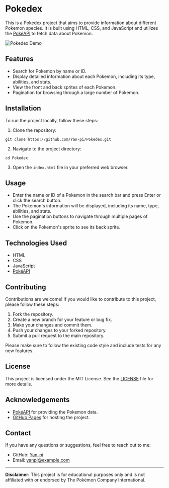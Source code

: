 # Pokedex

This is a Pokedex project that aims to provide information about different Pokemon species. It is built using HTML, CSS, and JavaScript and utilizes the [PokéAPI](https://pokeapi.co/) to fetch data about Pokemon.

![Pokedex Demo](demo.gif)

## Features

- Search for Pokemon by name or ID.
- Display detailed information about each Pokemon, including its type, abilities, and stats.
- View the front and back sprites of each Pokemon.
- Pagination for browsing through a large number of Pokemon.

## Installation

To run the project locally, follow these steps:

1. Clone the repository:

```shell
git clone https://github.com/Yan-pi/Pokedex.git
```

2. Navigate to the project directory:

```shell
cd Pokedex
```

3. Open the `index.html` file in your preferred web browser.

## Usage

- Enter the name or ID of a Pokemon in the search bar and press Enter or click the search button.
- The Pokemon's information will be displayed, including its name, type, abilities, and stats.
- Use the pagination buttons to navigate through multiple pages of Pokemon.
- Click on the Pokemon's sprite to see its back sprite.

## Technologies Used

- HTML
- CSS
- JavaScript
- [PokéAPI](https://pokeapi.co/)

## Contributing

Contributions are welcome! If you would like to contribute to this project, please follow these steps:

1. Fork the repository.
2. Create a new branch for your feature or bug fix.
3. Make your changes and commit them.
4. Push your changes to your forked repository.
5. Submit a pull request to the main repository.

Please make sure to follow the existing code style and include tests for any new features.

## License

This project is licensed under the MIT License. See the [LICENSE](LICENSE) file for more details.

## Acknowledgements

- [PokéAPI](https://pokeapi.co/) for providing the Pokemon data.
- [GitHub Pages](https://pages.github.com/) for hosting the project.

## Contact

If you have any questions or suggestions, feel free to reach out to me:

- GitHub: [Yan-pi](https://github.com/Yan-pi)
- Email: [yanpi@example.com](mailto:yanpi@example.com)

---

**Disclaimer:** This project is for educational purposes only and is not affiliated with or endorsed by The Pokémon Company International.
